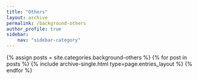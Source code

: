 ```yaml
---
title: "Others"
layout: archive
permalink: /background-others
author_profile: true
sidebar:
    nav: "sidebar-category"
---
```



{% assign posts = site.categories.background-others %}
{% for post in posts %} {% include archive-single.html type=page.entries_layout %} {% endfor %}